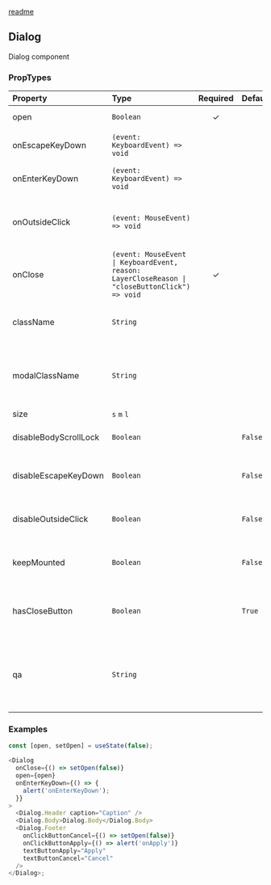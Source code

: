 [readme](#readme)

## Dialog

Dialog component

### PropTypes

| Property              | Type                                                                                           | Required | Default | Description                                                       |
| :-------------------- | :--------------------------------------------------------------------------------------------- | :------: | :------ | :---------------------------------------------------------------- |
| open                  | `Boolean`                                                                                      |    ✓     |         | Current dialog state                                              |
| onEscapeKeyDown       | `(event: KeyboardEvent) => void`                                                               |          |         | Escape key down event handler                                     |
| onEnterKeyDown        | `(event: KeyboardEvent) => void`                                                               |          |         | Enter key down event handler                                      |
| onOutsideClick        | `(event: MouseEvent) => void`                                                                  |          |         | Event handler on outside dialog mouse click                       |
| onClose               | `(event: MouseEvent \| KeyboardEvent, reason: LayerCloseReason \| "closeButtonClick") => void` |    ✓     |         | On dialog close handler                                           |
| className             | `String`                                                                                       |          |         | ClassName of dialog content wrapper                               |
| modalClassName        | `String`                                                                                       |          |         | ClassName of modal box, in which dialog is disposed               |
| size                  | `s` `m` `l`                                                                                    |          |         | Dialog size                                                       |
| disableBodyScrollLock | `Boolean`                                                                                      |          | `False` | Should body scroll be locked                                      |
| disableEscapeKeyDown  | `Boolean`                                                                                      |          | `False` | Should escape key down be disabled                                |
| disableOutsideClick   | `Boolean`                                                                                      |          | `False` | Should outside click be disabled                                  |
| keepMounted           | `Boolean`                                                                                      |          | `False` | Should dialog be kept mounted                                     |
| hasCloseButton        | `Boolean`                                                                                      |          | `True`  | Cross icon in top right corner of dialog presence                 |
| qa                    | `String`                                                                                       |          |         | Data-qa attribute value of modal box, in which dialog is disposed |

### Examples

```js
const [open, setOpen] = useState(false);

<Dialog
  onClose={() => setOpen(false)}
  open={open}
  onEnterKeyDown={() => {
    alert('onEnterKeyDown');
  }}
>
  <Dialog.Header caption="Caption" />
  <Dialog.Body>Dialog.Body</Dialog.Body>
  <Dialog.Footer
    onClickButtonCancel={() => setOpen(false)}
    onClickButtonApply={() => alert('onApply')}
    textButtonApply="Apply"
    textButtonCancel="Cancel"
  />
</Dialog>;
```
